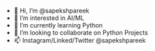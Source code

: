 - 👋 Hi, I’m @sapekshpareek
- 👀 I’m interested in AI/ML
- 🌱 I’m currently learning Python
- 💞️ I’m looking to collaborate on Python Projects
- 📫 Instagram/Linked/Twitter @sapekshpareek
